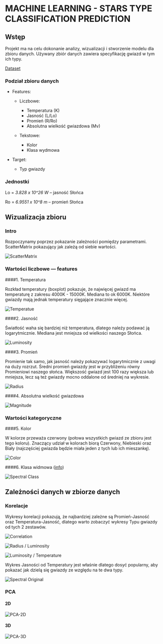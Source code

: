# MACHINE LEARNING - STARS TYPE CLASSIFICATION PREDICTION

## Wstęp

Projekt ma na celu dokonanie analizy, wizualizacji i stworzenie modelu dla zbioru danych. Używany zbiór danych zawiera
specyfikację gwiazd w tym ich typy.

[Dataset](https://www.kaggle.com/brsdincer/star-type-classification)

### Podział zbioru danych

* Features:

    * Liczbowe:
        * Temperatura (K)
        * Jasność (L/Lo)
        * Promień (R/Ro)
        * Absolutna wielkość gwiazdowa (Mv)

    * Tekstowe:
        * Kolor
        * Klasa wydmowa

* Target:
    * Typ gwiazdy

### Jednostki

Lo = _3.828 x 10^26 W_ – jasność Słońca

Ro = _6.9551 x 10^8 m_ – promień Słońca

## Wizualizacja zbioru

### Intro

Rozpoczynamy poprzez pokazanie zależności pomiędzy parametrami. ScatterMatrix pokazujący jak zależą od siebie wartości.

![ScatterMatrix](./img/scatter_matrix.png)

### Wartości liczbowe — features

####1. Temperatura

Rozkład temperatury (boxplot) pokazuje, że najwięcej gwiazd ma temperaturę z zakresu 4000K - 15000K. Mediana to ok
6000K. Niektóre gwiazdy mają jednak temperatury sięgające znacznie więcej.

![Temperatue](./img/temp.png)


####2. Jasność

Światłość waha się bardziej niż temperatura, dlatego należy podawać ją logarytmicznie. Mediana jest mniejsza od
wielkości naszego Słońca.

![Luminosity](./img/lum.png)


####3. Promień

Promienie tak samo, jak jasność należy pokazywać logarytmicznie z uwagi na duży rozrzut. Średni promień gwiazdy jest w
przybliżeniu równy Promieniowi naszego słońca. Większość gwiazd jest 100 razy większa lub mniejsza, lecz są też gwiazdy
mocno oddalone od średniej na wykresie.

![Radius](./img/radius.png)


####4. Absolutna wielkość gwiazdowa

![Magnitude](./img/magn.png)


### Wartości kategoryczne

####5. Kolor

W kolorze przeważa czerwony (połowa wszystkich gwiazd ze zbioru jest tego koloru). Znaczący udział w kolorach biorą
Czerwony, Niebieski oraz Biały (najczęściej gwiazda będzie miała jeden z tych lub ich mieszankę).

![Color](./img/color.png)


####6. Klasa widmowa ([info](https://en.wikipedia.org/wiki/Asteroid_spectral_types))

![Spectral Class](./img/spec.png)

## Zależności danych w zbiorze danych

### Korelacje

Wykresy korelacji pokazują, że najbardziej zależne są Promień-Jasność oraz Temperatura-Jasność, dlatego warto zobaczyć
wykresy Typu gwiazdy od tych 2 zestawów.

![Correlation](./img/corel.png)

![Radius / Luminosity](./img/radius-lum.png)

![Luminosity / Temperature](./img/lum-temp.png)

Wykres Jasności od Temperatury jest właśnie dlatego dosyć popularny, aby pokazać jak dzielą się gwiazdy ze względu na te
dwa typy.

![Spectral Original](https://astropolis.pl/uploads/post-29939-0-90749600-1460753620.jpg)

### PCA

#### 2D

![PCA-2D](./img/pca-2d.png)

#### 3D

![PCA-3D](./img/pca-3d.gif)